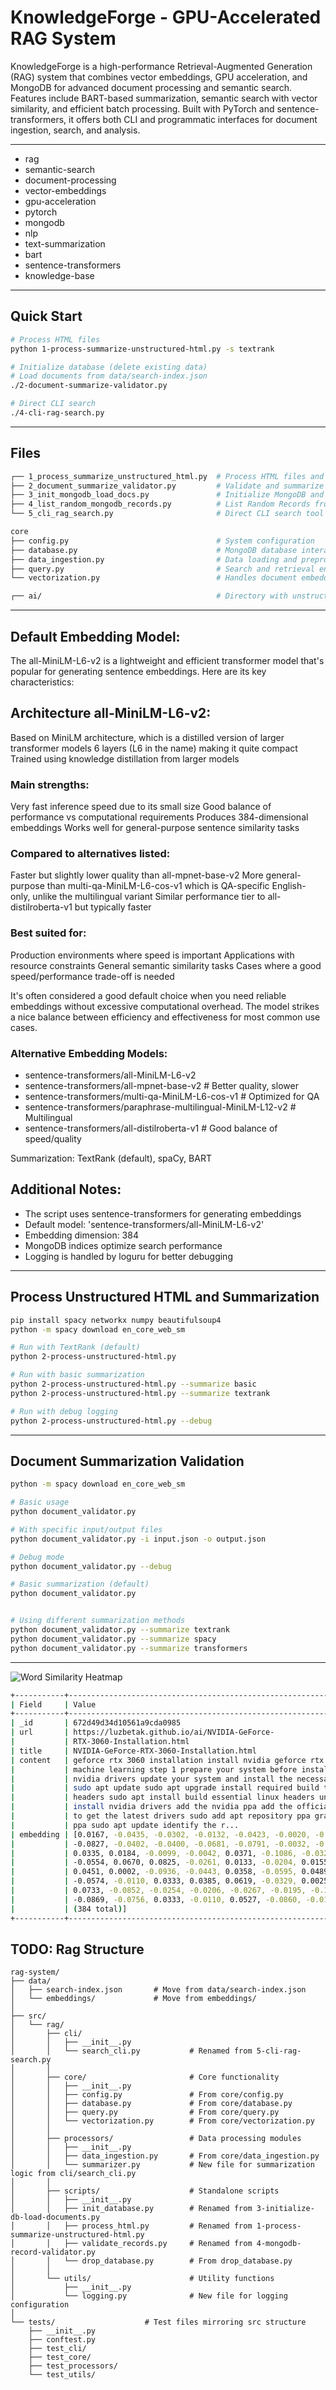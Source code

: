 KnowledgeForge - GPU-Accelerated RAG System  
===========================================

KnowledgeForge is a high-performance Retrieval-Augmented Generation (RAG)
system that combines vector embeddings, GPU acceleration, and MongoDB for
advanced document processing and semantic search. Features include BART-based
summarization, semantic search with vector similarity, and efficient batch
processing. Built with PyTorch and sentence-transformers, it offers both CLI
and programmatic interfaces for document ingestion, search, and analysis.

--------------------------------------------------------------------------------------------
- rag
- semantic-search
- document-processing
- vector-embeddings
- gpu-acceleration
- pytorch
- mongodb
- nlp
- text-summarization
- bart
- sentence-transformers
- knowledge-base

--------------------------------------------------------------------------------------------
## Quick Start

```bash
# Process HTML files
python 1-process-summarize-unstructured-html.py -s textrank

# Initialize database (delete existing data)
# Load documents from data/search-index.json
./2-document-summarize-validator.py

# Direct CLI search
./4-cli-rag-search.py 
```

--------------------------------------------------------------------------------------------
## Files

```bash
┌── 1_process_summarize_unstructured_html.py  # Process HTML files and generate index
├── 2_document_summarize_validator.py         # Validate and summarize documents
├── 3_init_mongodb_load_docs.py               # Initialize MongoDB and store documents
├── 4_list_random_mongodb_records.py          # List Random Records from MongoDB 
└── 5_cli_rag_search.py                       # Direct CLI search tool

core
├── config.py                                 # System configuration
├── database.py                               # MongoDB database interactions
├── data_ingestion.py                         # Data loading and preprocessing pipeline
├── query.py                                  # Search and retrieval engine
└── vectorization.py                          # Handles document embedding

┌── ai/                                       # Directory with unstructured HTML files

```
--------------------------------------------------------------------------------------------
## Default Embedding Model:
The all-MiniLM-L6-v2 is a lightweight and efficient transformer model that's popular for generating sentence embeddings. Here are its key characteristics:

## Architecture all-MiniLM-L6-v2:
Based on MiniLM architecture, which is a distilled version of larger transformer models
6 layers (L6 in the name) making it quite compact
Trained using knowledge distillation from larger models

### Main strengths:
Very fast inference speed due to its small size
Good balance of performance vs computational requirements
Produces 384-dimensional embeddings
Works well for general-purpose sentence similarity tasks

### Compared to alternatives listed:
Faster but slightly lower quality than all-mpnet-base-v2
More general-purpose than multi-qa-MiniLM-L6-cos-v1 which is QA-specific
English-only, unlike the multilingual variant
Similar performance tier to all-distilroberta-v1 but typically faster

### Best suited for:
Production environments where speed is important
Applications with resource constraints
General semantic similarity tasks
Cases where a good speed/performance trade-off is needed

It's often considered a good default choice when you need reliable embeddings without excessive computational overhead. The model strikes a nice balance between efficiency and effectiveness for most common use cases.

### Alternative Embedding Models:
- sentence-transformers/all-MiniLM-L6-v2
- sentence-transformers/all-mpnet-base-v2                      # Better quality, slower
- sentence-transformers/multi-qa-MiniLM-L6-cos-v1              # Optimized for QA
- sentence-transformers/paraphrase-multilingual-MiniLM-L12-v2  # Multilingual
- sentence-transformers/all-distilroberta-v1                   # Good balance of speed/quality

Summarization: TextRank (default), spaCy, BART


## Additional Notes:
- The script uses sentence-transformers for generating embeddings
- Default model: 'sentence-transformers/all-MiniLM-L6-v2'
- Embedding dimension: 384
- MongoDB indices optimize search performance
- Logging is handled by loguru for better debugging


-----------------------------------------------------------------------------------------------------
## Process Unstructured HTML and Summarization
```bash
pip install spacy networkx numpy beautifulsoup4
python -m spacy download en_core_web_sm

# Run with TextRank (default)
python 2-process-unstructured-html.py

# Run with basic summarization
python 2-process-unstructured-html.py --summarize basic 
python 2-process-unstructured-html.py --summarize textrank

# Run with debug logging
python 2-process-unstructured-html.py --debug
```
-----------------------------------------------------------------------------------------------------
## Document Summarization Validation
```bash
python -m spacy download en_core_web_sm

# Basic usage
python document_validator.py

# With specific input/output files
python document_validator.py -i input.json -o output.json

# Debug mode
python document_validator.py --debug

# Basic summarization (default)
python document_validator.py


# Using different summarization methods
python document_validator.py --summarize textrank
python document_validator.py --summarize spacy
python document_validator.py --summarize transformers

```
-----------------------------------------------------------------------------------------------------
![Word Similarity Heatmap](embeddings/similarity_heatmap.png)


```bash
+-----------+------------------------------------------------------------------------+
| Field     | Value                                                                  |
+-----------+------------------------------------------------------------------------+
| _id       | 672d49d34d10561a9cda0985                                               |
| url       | https://luzbetak.github.io/ai/NVIDIA-GeForce-                          |
|           | RTX-3060-Installation.html                                             |
| title     | NVIDIA-GeForce-RTX-3060-Installation.html                              |
| content   | geforce rtx 3060 installation install nvidia geforce rtx 3060 for      |
|           | machine learning step 1 prepare your system before installing the      |
|           | nvidia drivers update your system and install the necessary packages   |
|           | sudo apt update sudo apt upgrade install required build tools and      |
|           | headers sudo apt install build essential linux headers uname r step 2  |
|           | install nvidia drivers add the nvidia ppa add the official nvidia ppa  |
|           | to get the latest drivers sudo add apt repository ppa graphics drivers |
|           | ppa sudo apt update identify the r...                                  |
| embedding | [0.0167, -0.0435, -0.0302, -0.0132, -0.0423, -0.0020, -0.0411, 0.0279, |
|           | -0.0827, -0.0402, -0.0400, -0.0681, -0.0791, -0.0032, -0.0268, 0.0215, |
|           | 0.0335, 0.0184, -0.0099, -0.0042, 0.0371, -0.1086, -0.0329, -0.0509,   |
|           | -0.0554, 0.0670, 0.0825, -0.0261, 0.0133, -0.0204, 0.0155, 0.0146,     |
|           | 0.0451, 0.0002, -0.0936, -0.0443, 0.0358, -0.0595, 0.0489, -0.0748,    |
|           | -0.0574, -0.0110, 0.0333, 0.0385, 0.0619, -0.0329, 0.0025, 0.0458,     |
|           | 0.0733, -0.0852, -0.0254, -0.0206, -0.0267, -0.0195, -0.1174, 0.0141,  |
|           | -0.0869, -0.0756, 0.0333, -0.0110, 0.0527, -0.0860, -0.0161, 0.0908... |
|           | (384 total)]                                                           |
+-----------+------------------------------------------------------------------------+
```


## TODO: Rag Structure
```
rag-system/
├── data/
│   ├── search-index.json       # Move from data/search-index.json
│   └── embeddings/             # Move from embeddings/
│
├── src/
│   └── rag/
│       ├── cli/
│       │   ├── __init__.py
│       │   └── search_cli.py           # Renamed from 5-cli-rag-search.py
│       │
│       ├── core/                       # Core functionality
│       │   ├── __init__.py
│       │   ├── config.py               # From core/config.py
│       │   ├── database.py             # From core/database.py
│       │   ├── query.py                # From core/query.py
│       │   └── vectorization.py        # From core/vectorization.py
│       │
│       ├── processors/                 # Data processing modules
│       │   ├── __init__.py
│       │   ├── data_ingestion.py       # From core/data_ingestion.py
│       │   └── summarizer.py           # New file for summarization logic from cli/search_cli.py
│       │
│       ├── scripts/                    # Standalone scripts
│       │   ├── __init__.py
│       │   ├── init_database.py        # Renamed from 3-initialize-db-load-documents.py
│       │   ├── process_html.py         # Renamed from 1-process-summarize-unstructured-html.py
│       │   ├── validate_records.py     # Renamed from 4-mongodb-record-validator.py
│       │   └── drop_database.py        # From drop_database.py
│       │
│       └── utils/                      # Utility functions
│           ├── __init__.py
│           └── logging.py              # New file for logging configuration
│
└── tests/                    # Test files mirroring src structure
    ├── __init__.py
    ├── conftest.py
    ├── test_cli/
    ├── test_core/
    ├── test_processors/
    └── test_utils/
```
